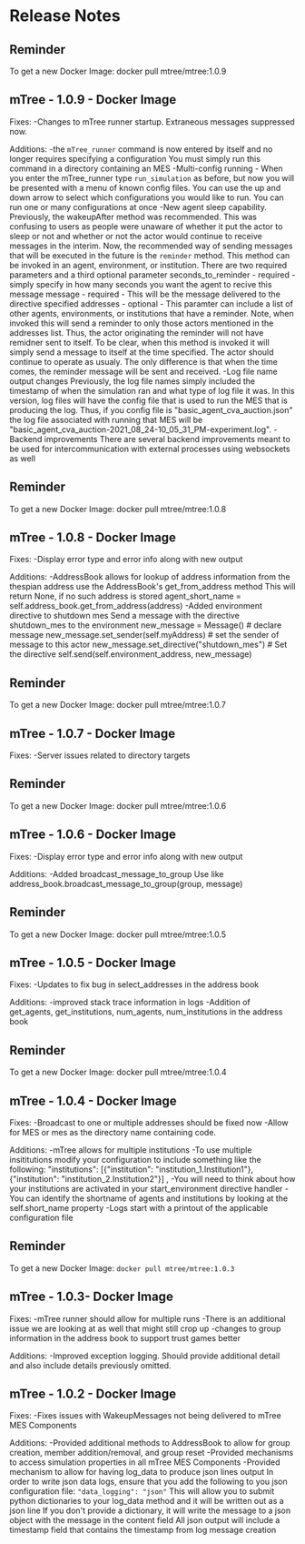 # Release Notes


## Reminder

To get a new Docker Image: docker pull mtree/mtree:1.0.9

## mTree - 1.0.9 - Docker Image

Fixes:
    -Changes to mTree runner startup. Extraneous messages suppressed now.

Additions:
    -the `mTree_runner` command is now entered by itself and no longer requires specifying a configuration
        You must simply run this command in a directory containing an MES
    -Multi-config running - When you enter the mTree_runner type `run_simulation` as before, but now
        you will be presented with a menu of known config files. You can use the up and down arrow to 
        select which configurations you would like to run. You can run one or many configurations at once
    -New agent sleep capability.
        Previously, the wakeupAfter method was recommended.
        This was confusing to users as people were unaware of whether it put the actor to sleep or not and whether
        or not the actor would continue to receive messages in the interim.
        Now, the recommended way of sending messages that will be executed in the future is the `reminder` method.
        This method can be invoked in an agent, environment, or institution. There are two required parameters and 
        a third optional parameter
            seconds_to_reminder - required - simply specify in how many seconds you want the agent to recive this message
            message - required - This will be the message delivered to the directive specified
            addresses - optional - This paramter can include a list of other agents, environments, or institutions that 
                have a reminder. Note, when invoked this will send a reminder to only those actors mentioned in the addresses list.
                Thus, the actor originating the reminder will not have remidner sent to itself.
        To be clear, when this method is invoked it will simply send a message to itself at the time specified. The actor should
        continue to operate as usualy. The only difference is that when the time comes, the reminder message will be sent and received.
    -Log file name output changes
        Previously, the log file names simply included the timestamp of when the simulation ran and what type of log file it was.
        In this version, log files will have the config file that is used to run the MES that is producing the log. Thus, if you config 
        file is "basic_agent_cva_auction.json" the log file associated with running that MES will be 
        "basic_agent_cva_auction-2021_08_24-10_05_31_PM-experiment.log".
    -Backend improvements
        There are several backend improvements meant to be used for intercommunication with external processes using websockets as well

## Reminder

To get a new Docker Image: docker pull mtree/mtree:1.0.8

## mTree - 1.0.8 - Docker Image

Fixes:
    -Display error type and error info along with new output

Additions:
    -AddressBook allows for lookup of address information from the thespian address
        use the AddressBook's get_from_address method
            This will return None, if no such address is stored
        agent_short_name = self.address_book.get_from_address(address)
    -Added environment directive to shutdown mes
        Send a message with the directive shutdown_mes to the environment
        new_message = Message()  # declare message
        new_message.set_sender(self.myAddress)  # set the sender of message to this actor
        new_message.set_directive("shutdown_mes")  # Set the directive
        self.send(self.environment_address, new_message)

## Reminder

To get a new Docker Image: docker pull mtree/mtree:1.0.7

## mTree - 1.0.7 - Docker Image

Fixes:
    -Server issues related to directory targets

## Reminder

To get a new Docker Image: docker pull mtree/mtree:1.0.6

## mTree - 1.0.6 - Docker Image

Fixes:
    -Display error type and error info along with new output

Additions:
    -Added broadcast_message_to_group
        Use like address_book.broadcast_message_to_group(group, message)

## Reminder

To get a new Docker Image: docker pull mtree/mtree:1.0.5

## mTree - 1.0.5 - Docker Image

Fixes:
    -Updates to fix bug in select_addresses in the address book

Additions:
    -improved stack trace information in logs
    -Addition of get_agents, get_institutions, num_agents, num_institutions in the address book

## Reminder

To get a new Docker Image: docker pull mtree/mtree:1.0.4

## mTree - 1.0.4 - Docker Image

Fixes:
    -Broadcast to one or multiple addresses should  be fixed now
    -Allow for MES or mes as the directory name containing code.

Additions:
    -mTree allows for multiple institutions
        -To use multiple insititutions modify your configuration to include something like the following:
        "institutions": [{"institution": "institution_1.Institution1"},{"institution": "institution_2.Institution2"}] ,
        -You will need to think about how your institutions are activated in your start_environment directive handler
    -You can identify the shortname of agents and institutions by looking at the self.short_name property
    -Logs start with a printout of the applicable configuration file


## Reminder

To get a new Docker Image: `docker pull mtree/mtree:1.0.3`

## mTree - 1.0.3- Docker Image

Fixes:
    -mTree runner should allow for multiple runs
        -There is an additional issue we are looking at as well that might still crop up
    -changes to group information in the address book to support trust games better

Additions:
    -Improved exception logging. Should provide additional detail and also include details previously omitted.

## mTree - 1.0.2 - Docker Image

Fixes:
    -Fixes issues with WakeupMessages not being delivered to mTree MES Components

Additions:
    -Provided additional methods to AddressBook to allow for group creation, member addition/removal, and group reset
    -Provided mechanisms to access simulation properties in all mTree MES Components
    -Provided mechanism to allow for having log_data to produce json lines output
        In order to write json data logs, ensure that you add the following to you json configuration file:
            `"data_logging": "json"`
        This will allow you to submit python dictionaries to your log_data method and it will be written out as a json line
        If you don't provide a dictionary, it will write the message to a json object with the message in the content field
        All json output will include a timestamp field that contains the timestamp from log message creation